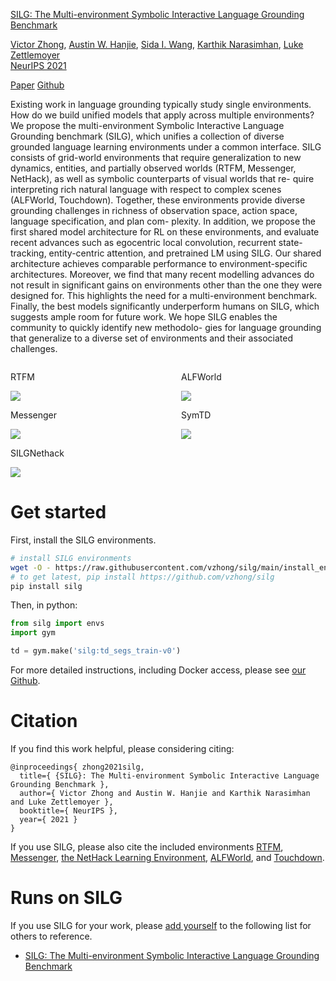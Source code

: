 <section class="hero">
  <div class="hero-body">
    <p class="title">
      <a href="https://arxiv.org/abs/2110.10661">SILG: The Multi-environment Symbolic Interactive Language Grounding Benchmark</a>
    </p>
    <p class="subtitle">
      <a href="//victorzhong.com">Victor Zhong</a>,
      <a href="//ahjwang.github.io">Austin W. Hanjie</a>,
      <a href="//www.sidaw.xyz">Sida I. Wang</a>,
      <a href="//www.cs.princeton.edu/~karthikn">Karthik Narasimhan</a>,
      <a href="//www.cs.washington.edu/people/faculty/lsz">Luke Zettlemoyer</a>
      <br />
      <a href="//nips.cc/Conferences/2021">NeurIPS 2021</a>
    </p>
    <p>
      <a class="button is-dark" href="">Paper</a>
      <a class="button is-dark" href="//github.com/vzhong/silg">Github</a>
    </p>
  </div>
</section>

Existing work in language grounding typically study single environments. How do we build unified models that apply across multiple environments? We propose the multi-environment Symbolic Interactive Language Grounding benchmark (SILG), which unifies a collection of diverse grounded language learning environments under a common interface. SILG consists of grid-world environments that require generalization to new dynamics, entities, and partially observed worlds (RTFM, Messenger, NetHack), as well as symbolic counterparts of visual worlds that re- quire interpreting rich natural language with respect to complex scenes (ALFWorld, Touchdown). Together, these environments provide diverse grounding challenges in richness of observation space, action space, language specification, and plan com- plexity. In addition, we propose the first shared model architecture for RL on these environments, and evaluate recent advances such as egocentric local convolution, recurrent state-tracking, entity-centric attention, and pretrained LM using SILG. Our shared architecture achieves comparable performance to environment-specific architectures. Moreover, we find that many recent modelling advances do not result in significant gains on environments other than the one they were designed for. This highlights the need for a multi-environment benchmark. Finally, the best models significantly underperform humans on SILG, which suggests ample room for future work. We hope SILG enables the community to quickly identify new methodolo- gies for language grounding that generalize to a diverse set of environments and their associated challenges.


<div class="columns">
  <div class="column">
    <p>RTFM</p>
    <img src="static/img/rtfm.gif" style="max-width: 600px;">
    <p>Messenger</p>
    <img src="static/img/msgr.gif" style="max-width: 600px;">
    <p>SILGNethack</p>
    <img src="static/img/nethack.gif" style="max-width: 600px;">
  </div>
  <div class="column">
    <p>ALFWorld</p>
    <img src="static/img/alfworld.gif" style="max-width: 600px;">
    <p>SymTD</p>
    <img src="static/img/touchdown.gif" style="max-width: 600px;">
  </div>
</div>


# Get started

First, install the SILG environments.

```bash
# install SILG environments
wget -O - https://raw.githubusercontent.com/vzhong/silg/main/install_envs.sh | bash
# to get latest, pip install https://github.com/vzhong/silg
pip install silg
```

Then, in python:
```python
from silg import envs
import gym

td = gym.make('silg:td_segs_train-v0')
```

For more detailed instructions, including Docker access, please see [our Github](https://github.com/vzhong/silg).


# Citation

If you find this work helpful, please considering citing:

```
@inproceedings{ zhong2021silg,
  title={ {SILG}: The Multi-environment Symbolic Interactive Language Grounding Benchmark },
  author={ Victor Zhong and Austin W. Hanjie and Karthik Narasimhan and Luke Zettlemoyer },
  booktitle={ NeurIPS },
  year={ 2021 }
}
```

If you use SILG, please also cite the included environments
[RTFM](https://github.com/facebookresearch/RTFM),
[Messenger](https://github.com/ahjwang/messenger-emma/),
[the NetHack Learning Environment](https://github.com/facebookresearch/nle),
[ALFWorld](https://alfworld.github.io/),
and
[Touchdown](https://github.com/lil-lab/touchdown).


# Runs on SILG

If you use SILG for your work, please [add yourself](https://github.com/vzhong/silg/edit/docs/docs/index.md) to the following list for others to reference.

- [SILG: The Multi-environment Symbolic Interactive Language Grounding Benchmark]()
